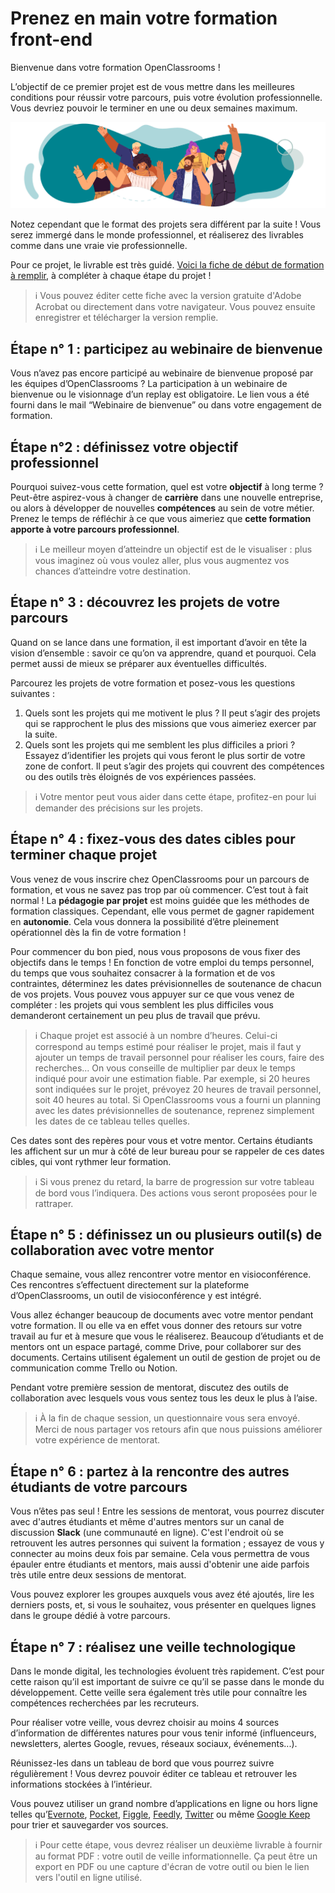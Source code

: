 #  Prenez en main votre formation front-end

Bienvenue dans votre formation OpenClassrooms !

L’objectif de ce premier projet est de vous mettre dans les meilleures conditions pour réussir votre parcours, puis votre évolution professionnelle. Vous devriez pouvoir le terminer en une ou deux semaines maximum.

![](docs/16589142366577_Banner_Welcome.png)

Notez cependant que le format des projets sera différent par la suite ! Vous serez immergé dans le monde professionnel, et réaliserez des livrables comme dans une vraie vie professionnelle.

Pour ce projet, le livrable est très guidé. [Voici la fiche de début de formation à remplir](docs/fiche-de-debut-de-formation.pdf), à compléter à chaque étape du projet !

>
> :information_source: Vous pouvez éditer cette fiche avec la version gratuite d'Adobe Acrobat ou directement dans votre navigateur. Vous pouvez ensuite enregistrer et télécharger la version remplie.
>

## Étape n° 1 : participez au webinaire de bienvenue

Vous n’avez pas encore participé au webinaire de bienvenue proposé par les équipes d’OpenClassrooms ? La participation à un webinaire de bienvenue ou le visionnage d’un replay est obligatoire. Le lien vous a été fourni dans le mail “Webinaire de bienvenue” ou dans votre engagement de formation.

## Étape n°2 : définissez votre objectif professionnel

Pourquoi suivez-vous cette formation, quel est votre **objectif** à long terme ? Peut-être aspirez-vous à changer de **carrière** dans une nouvelle entreprise, ou alors à développer de nouvelles **compétences** au sein de votre métier. Prenez le temps de réfléchir à ce que vous aimeriez que **cette formation apporte à votre parcours professionnel**.

>
> :information_source: Le meilleur moyen d’atteindre un objectif est de le visualiser : plus vous imaginez où vous voulez aller, plus vous augmentez vos chances d’atteindre votre destination.
>

## Étape n° 3 : découvrez les projets de votre parcours

Quand on se lance dans une formation, il est important d’avoir en tête la vision d’ensemble : savoir ce qu’on va apprendre, quand et pourquoi. Cela permet aussi de mieux se préparer aux éventuelles difficultés.

Parcourez les projets de votre formation et posez-vous les questions suivantes :

1. Quels sont les projets qui me motivent le plus ? Il peut s’agir des projets qui se rapprochent le plus des missions que vous aimeriez exercer par la suite.
2. Quels sont les projets qui me semblent les plus difficiles a priori ? Essayez d’identifier les projets qui vous feront le plus sortir de votre zone de confort. Il peut s’agir des projets qui couvrent des compétences ou des outils très éloignés de vos expériences passées.

>
> :information_source: Votre mentor peut vous aider dans cette étape, profitez-en pour lui demander des précisions sur les projets.
>

## Étape n° 4 : fixez-vous des dates cibles pour terminer chaque projet

Vous venez de vous inscrire chez OpenClassrooms pour un parcours de formation, et vous ne savez pas trop par où commencer. C’est tout à fait normal ! La **pédagogie par projet** est moins guidée que les méthodes de formation classiques. Cependant, elle vous permet de gagner rapidement en **autonomie**. Cela vous donnera la possibilité d’être pleinement opérationnel dès la fin de votre formation !

Pour commencer du bon pied, nous vous proposons de vous fixer des objectifs dans le temps ! En fonction de votre emploi du temps personnel, du temps que vous souhaitez consacrer à la formation et de vos contraintes, déterminez les dates prévisionnelles de soutenance de chacun de vos projets. Vous pouvez vous appuyer sur ce que vous venez de compléter : les projets qui vous semblent les plus difficiles vous demanderont certainement un peu plus de travail que prévu.

>
> :information_source: Chaque projet est associé à un nombre d’heures. Celui-ci correspond au temps estimé pour réaliser le projet, mais il faut y ajouter un temps de travail personnel pour réaliser les cours, faire des recherches... On vous conseille de multiplier par deux le temps indiqué pour avoir une estimation fiable. Par exemple, si 20 heures sont indiquées sur le projet, prévoyez 20 heures de travail personnel, soit 40 heures au total. Si OpenClassrooms vous a fourni un planning avec les dates prévisionnelles de soutenance, reprenez simplement les dates de ce tableau telles quelles.
>

Ces dates sont des repères pour vous et votre mentor. Certains étudiants les affichent sur un mur à côté de leur bureau pour se rappeler de ces dates cibles, qui vont rythmer leur formation.

>
> :information_source: Si vous prenez du retard, la barre de progression sur votre tableau de bord vous l’indiquera. Des actions vous seront proposées pour le rattraper.
>

## Étape n° 5 : définissez un ou plusieurs outil(s) de collaboration avec votre mentor

Chaque semaine, vous allez rencontrer votre mentor en visioconférence. Ces rencontres s’effectuent directement sur la plateforme d’OpenClassrooms, un outil de visioconférence y est intégré.

Vous allez échanger beaucoup de documents avec votre mentor pendant votre formation. Il ou elle va en effet vous donner des retours sur votre travail au fur et à mesure que vous le réaliserez. Beaucoup d’étudiants et de mentors ont un espace partagé, comme Drive, pour collaborer sur des documents. Certains utilisent également un outil de gestion de projet ou de communication comme Trello ou Notion.

Pendant votre première session de mentorat, discutez des outils de collaboration avec lesquels vous vous sentez tous les deux le plus à l’aise.

>
> :information_source: À la fin de chaque session, un questionnaire vous sera envoyé. Merci de nous partager vos retours afin que nous puissions améliorer votre expérience de mentorat.
>

## Étape n° 6 : partez à la rencontre des autres étudiants de votre parcours

Vous n’êtes pas seul ! Entre les sessions de mentorat, vous pourrez discuter avec d'autres étudiants et même d'autres mentors sur un canal de discussion **Slack** (une communauté en ligne). C'est l'endroit où se retrouvent les autres personnes qui suivent la formation ; essayez de vous y connecter au moins deux fois par semaine. Cela vous permettra de vous épauler entre étudiants et mentors, mais aussi d'obtenir une aide parfois très utile entre deux sessions de mentorat.

Vous pouvez explorer les groupes auxquels vous avez été ajoutés, lire les derniers posts, et, si vous le souhaitez, vous présenter en quelques lignes dans le groupe dédié à votre parcours. 

## Étape n° 7 : réalisez une veille technologique

Dans le monde digital, les technologies évoluent très rapidement. C’est pour cette raison qu’il est important de suivre ce qu’il se passe dans le monde du développement. Cette veille sera également très utile pour connaître les compétences recherchées par les recruteurs.

Pour réaliser votre veille, vous devrez choisir au moins 4 sources d’information de différentes natures pour vous tenir informé (influenceurs, newsletters, alertes Google, revues, réseaux sociaux, événements...).

Réunissez-les dans un tableau de bord que vous pourrez suivre régulièrement ! Vous devrez pouvoir éditer ce tableau et retrouver les informations stockées à l’intérieur.

Vous pouvez utiliser un grand nombre d’applications en ligne ou hors ligne telles qu’[Evernote](https://evernote.com/), [Pocket](https://getpocket.com/), [Figgle](http://www.figgleapp.com/), [Feedly](https://feedly.com/), [Twitter](https://twitter.com/) ou même [Google Keep](https://keep.google.com/) pour trier et sauvegarder vos sources.

>
> :information_source: Pour cette étape, vous devrez réaliser un deuxième livrable à fournir au format PDF : votre outil de veille informationnelle. Ça peut être un export en PDF ou une capture d'écran de votre outil ou bien le lien vers l'outil en ligne utilisé.
>